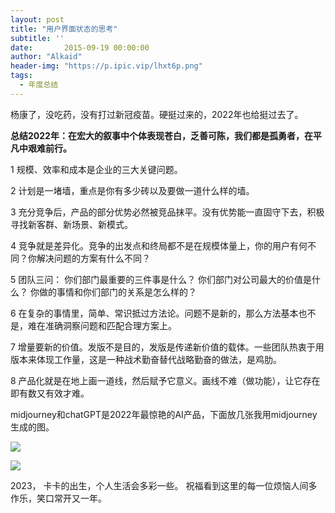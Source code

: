 ```yaml
---
layout: post
title: "用户界面状态的思考"
subtitle: ''
date:       2015-09-19 00:00:00
author: "Alkaid"
header-img: "https://p.ipic.vip/lhxt6p.png"
tags:
  - 年度总结
---
```


杨康了，没吃药，没有打过新冠疫苗。硬挺过来的，2022年也给挺过去了。

**总结2022年：在宏大的叙事中个体表现苍白，乏善可陈，我们都是孤勇者，在平凡中艰难前行。**



1
规模、效率和成本是企业的三大关键问题。

2
计划是一堵墙，重点是你有多少砖以及要做一道什么样的墙。

3
充分竞争后，产品的部分优势必然被竞品抹平。没有优势能一直固守下去，积极寻找新客群、新场景、新模式。

4
竞争就是差异化。竞争的出发点和终局都不是在规模体量上，你的用户有何不同？你解决问题的方案有什么不同？

5
团队三问：
你们部门最重要的三件事是什么？
你们部门对公司最大的价值是什么？
你做的事情和你们部门的关系是怎么样的？


6
在复杂的事情里，简单、常识抵过方法论。问题不是新的，那么方法基本也不是，难在准确洞察问题和匹配合理方案上。

7
增量要新的价值。发版不是目的，发版是传递新价值的载体。一些团队热衷于用版本来体现工作量，这是一种战术勤奋替代战略勤奋的做法，是鸡肋。

8
产品化就是在地上画一道线，然后赋予它意义。画线不难（做功能），让它存在即有数又有效才难。



midjourney和chatGPT是2022年最惊艳的AI产品，下面放几张我用midjourney生成的图。

![](https://p.ipic.vip/2noqm2.png)

![](https://p.ipic.vip/no7ayn.png)

2023，
卡卡的出生，个人生活会多彩一些。
祝福看到这里的每一位烦恼人间多作乐，笑口常开又一年。